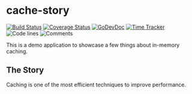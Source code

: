 # cache-story

[![Build Status](https://github.com/vearutop/cache-story/workflows/test-unit/badge.svg)](https://github.com/vearutop/cache-story/actions?query=branch%3Amaster+workflow%3Atest-unit)
[![Coverage Status](https://codecov.io/gh/vearutop/cache-story/branch/master/graph/badge.svg)](https://codecov.io/gh/vearutop/cache-story)
[![GoDevDoc](https://img.shields.io/badge/dev-doc-00ADD8?logo=go)](https://pkg.go.dev/github.com/vearutop/cache-story)
[![Time Tracker](https://wakatime.com/badge/github/vearutop/cache-story.svg)](https://wakatime.com/badge/github/vearutop/cache-story)
![Code lines](https://sloc.xyz/github/vearutop/cache-story/?category=code)
![Comments](https://sloc.xyz/github/vearutop/cache-story/?category=comments)

This is a demo application to showcase a few things about in-memory caching.

## The Story

Caching is one of the most efficient techniques to improve performance.